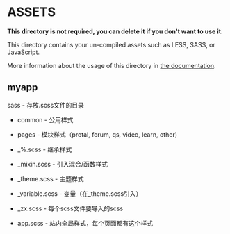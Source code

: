 # ASSETS

**This directory is not required, you can delete it if you don't want to use it.**

This directory contains your un-compiled assets such as LESS, SASS, or JavaScript.

More information about the usage of this directory in [the documentation](https://nuxtjs.org/guide/assets#webpacked).

## myapp

sass - 存放.scss文件的目录

- common - 公用样式

- pages  - 模块样式（protal, forum, qs, video, learn, other)

- _%.scss - 继承样式

- _mixin.scss - 引入混合/函数样式

- _theme.scss - 主题样式

- _variable.scss - 变量（在_theme.scss引入）

- _zx.scss - 每个scss文件要导入的scss

- app.scss - 站内全局样式，每个页面都有这个样式
